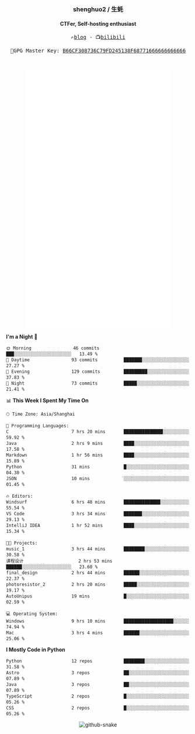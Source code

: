 <h3 align="center"> shenghuo2 / 生蚝 </h3>
<h4 align="center" >CTFer, Self-hosting enthusiast</h3>


<p align="center">
  <samp>
    ✍️<a href="https://blog.shenghuo2.top/">blog</a> -
    📺<a href="https://space.bilibili.com/85894935">bilibili</a>
  </samp>
</p>
<p align="center">
  <samp>
     🔐GPG Master Key: <a align="center" href="https://github.com/shenghuo2.gpg">B66CF308736C79FD245138F68771666666666666</a>
  </samp>
</p>
<br>
<p align="center">
  <a href="https://github.com/shenghuo2">
    <img width="400" align="top" src="https://github.com/shenghuo2/shenghuo2/blob/main/metrics.left.svg" />
  </a>
  <a href="https://github.com/shenghuo2">
    <img width="400" align="top" src="https://github.com/shenghuo2/shenghuo2/blob/main/metrics.right.svg" />
  </a>
</p>


<!--START_SECTION:waka-->
**I'm a Night 🦉** 

```text
🌞 Morning                46 commits          ███░░░░░░░░░░░░░░░░░░░░░░   13.49 % 
🌆 Daytime                93 commits          ███████░░░░░░░░░░░░░░░░░░   27.27 % 
🌃 Evening                129 commits         █████████░░░░░░░░░░░░░░░░   37.83 % 
🌙 Night                  73 commits          █████░░░░░░░░░░░░░░░░░░░░   21.41 % 
```


📊 **This Week I Spent My Time On** 

```text
🕑︎ Time Zone: Asia/Shanghai

💬 Programming Languages: 
C                        7 hrs 20 mins       ███████████████░░░░░░░░░░   59.92 % 
Java                     2 hrs 9 mins        ████░░░░░░░░░░░░░░░░░░░░░   17.58 % 
Markdown                 1 hr 56 mins        ████░░░░░░░░░░░░░░░░░░░░░   15.89 % 
Python                   31 mins             █░░░░░░░░░░░░░░░░░░░░░░░░   04.30 % 
JSON                     10 mins             ░░░░░░░░░░░░░░░░░░░░░░░░░   01.45 % 

🔥 Editors: 
Windsurf                 6 hrs 48 mins       ██████████████░░░░░░░░░░░   55.54 % 
VS Code                  3 hrs 34 mins       ███████░░░░░░░░░░░░░░░░░░   29.13 % 
IntelliJ IDEA            1 hr 52 mins        ████░░░░░░░░░░░░░░░░░░░░░   15.34 % 

🐱‍💻 Projects: 
music_1                  3 hrs 44 mins       ████████░░░░░░░░░░░░░░░░░   30.58 % 
课程设计                     2 hrs 53 mins       ██████░░░░░░░░░░░░░░░░░░░   23.60 % 
final_design             2 hrs 44 mins       ██████░░░░░░░░░░░░░░░░░░░   22.37 % 
photoresistor_2          2 hrs 20 mins       █████░░░░░░░░░░░░░░░░░░░░   19.17 % 
AutoUnipus               19 mins             █░░░░░░░░░░░░░░░░░░░░░░░░   02.59 % 

💻 Operating System: 
Windows                  9 hrs 10 mins       ███████████████████░░░░░░   74.94 % 
Mac                      3 hrs 4 mins        ██████░░░░░░░░░░░░░░░░░░░   25.06 % 
```

**I Mostly Code in Python** 

```text
Python                   12 repos            ████████░░░░░░░░░░░░░░░░░   31.58 % 
Astro                    3 repos             ██░░░░░░░░░░░░░░░░░░░░░░░   07.89 % 
Java                     3 repos             ██░░░░░░░░░░░░░░░░░░░░░░░   07.89 % 
TypeScript               2 repos             █░░░░░░░░░░░░░░░░░░░░░░░░   05.26 % 
CSS                      2 repos             █░░░░░░░░░░░░░░░░░░░░░░░░   05.26 % 
```




<!--END_SECTION:waka-->


<div align="center">
  <picture>
    <source media="(prefers-color-scheme: dark)" srcset="https://gist.githubusercontent.com/shenghuo2/bfce20b14ab0484cef03bae6e60e0b3a/raw/github-snake-dark.svg" />
    <source media="(prefers-color-scheme: light)" srcset="https://gist.githubusercontent.com/shenghuo2/bfce20b14ab0484cef03bae6e60e0b3a/raw/github-snake.svg" />
    <img alt="github-snake" src="https://gist.githubusercontent.com/shenghuo2/bfce20b14ab0484cef03bae6e60e0b3a/raw/github-snake.svg" />
  </picture>
</div>

<!--
**shenghuo2/shenghuo2** is a ✨ _special_ ✨ repository because its `README.md` (this file) appears on your GitHub profile.

Here are some ideas to get you started:

- 🔭 I’m currently working on ...
- 🌱 I’m currently learning ...
- 👯 I’m looking to collaborate on ...
- 🤔 I’m looking for help with ...
- 💬 Ask me about ...
- 📫 How to reach me: ...
- 😄 Pronouns: ...
- ⚡ Fun fact: ...
-->
